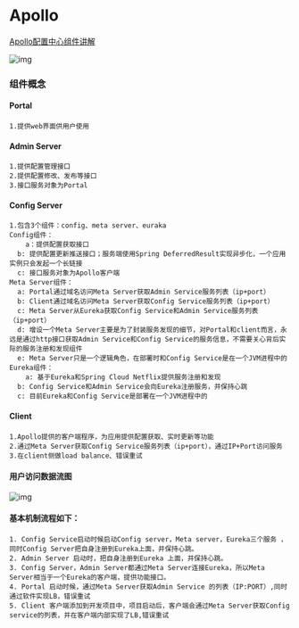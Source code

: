 # Apollo

[Apollo配置中心组件讲解](https://blog.51cto.com/brucewang/2141843)

![img](https://cdn.nlark.com/yuque/0/2021/png/21484941/1636423811836-2bf10e1e-5207-4a8c-894e-85423452366b.png)

### 组件概念

#### Portal

```plain
1.提供web界面供用户使用
```

#### Admin Server

```plain
1.提供配置管理接口
2.提供配置修改、发布等接口
3.接口服务对象为Portal
```

#### Config Server

```plain
1.包含3个组件：config、meta server、euraka
Config组件：
	a：提供配置获取接口
  b: 提供配置更新推送接口；服务端使用Spring DeferredResult实现异步化，一个应用实例只会发起一个长链接
  c: 接口服务对象为Apollo客户端
Meta Server组件：
  a: Portal通过域名访问Meta Server获取Admin Service服务列表（ip+port）
  b: Client通过域名访问Meta Server获取Config Service服务列表（ip+port）
  c: Meta Server从Eureka获取Config Service和Admin Service服务列表（ip+port）
  d: 增设一个Meta Server主要是为了封装服务发现的细节，对Portal和client而言，永远是通过http接口获取Admin Service和Config Service的服务信息，不需要关心背后实际的服务注册和发现组件
  e: Meta Server只是一个逻辑角色，在部署时和Config Service是在一个JVM进程中的
Eureka组件：
	a: 基于Eureka和Spring Cloud Netflix提供服务注册和发现
  b: Config Service和Admin Service会向Eureka注册服务，并保持心跳
  c: 目前Eureka和Config Service是部署在一个JVM进程中的
```

#### Client

```plain
1.Apollo提供的客户端程序，为应用提供配置获取、实时更新等功能
2.通过Meta Server获取Config Service服务列表（ip+port），通过IP+Port访问服务
3.在client侧做load balance、错误重试
```

#### 用户访问数据流图

![img](https://cdn.nlark.com/yuque/0/2021/png/21484941/1636425014399-a8162f97-ef5f-4db0-8d14-f0b376a4142d.png)

#### 基本机制流程如下：

```plain
1. Config Service启动时候启动Config server，Meta server，Eureka三个服务 ，同时Config Server把自身注册到Eureka上面，并保持心跳。
2. Admin Server 启动时，把自身注册到Eureka 上面，并保持心跳。
3. Config Server，Admin Server都通过Meta Server连接Eureka，所以Meta Server相当于一个Eureka的客户端，提供功能接口。
4. Portal 启动时候，通过Meta Server获取Admin Service 的列表（IP:PORT）,同时通过软件实现LB，错误重试
5. Client 客户端添加到开发项目中，项目启动后，客户端会通过Meta Server获取Config service的列表，并在客户端内部实现了LB,错误重试
```



